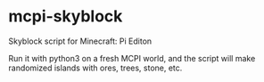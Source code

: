 # mcpi-skyblock
Skyblock script for Minecraft: Pi Editon

Run it with python3 on a fresh MCPI world, and the script will make randomized islands with ores, trees, stone, etc.

